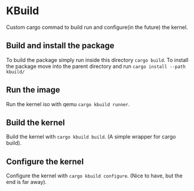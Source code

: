 # KBuild

Custom cargo commad to build run and configure(in the future) the kernel.

## Build and install the package

To build the package simply run inside this directory ```cargo build```.
To install the package move into the parent directory and run ```cargo install --path kbuild/```

## Run the image

Run the kernel iso with qemu ```cargo kbuild runner```.

## Build the kernel

Build the kernel  with ```cargo kbuild build```. (A simple wrapper for cargo build).

## Configure the kernel

Configure the kernel with ```cargo kbuild configure```. (Nice to have, but the end is far away).
